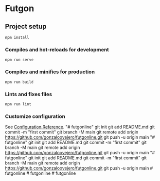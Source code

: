 # Futgon

## Project setup
```
npm install
```

### Compiles and hot-reloads for development
```
npm run serve
```

### Compiles and minifies for production
```
npm run build
```

### Lints and fixes files
```
npm run lint
```

### Customize configuration
See [Configuration Reference](https://cli.vuejs.org/config/).
"# futgonline"  git init git add README.md git commit -m "first commit" git branch -M main git remote add origin https://github.com/gonzaloovejero/futgonline.git git push -u origin main
"# futgonline"  git init git add README.md git commit -m "first commit" git branch -M main git remote add origin https://github.com/gonzaloovejero/futgonline.git git push -u origin main
"# futgonline"  git init git add README.md git commit -m "first commit" git branch -M main git remote add origin https://github.com/gonzaloovejero/futgonline.git git push -u origin main
#   f u t g o n l i n e  
 #   f u t g o n l i n e  
 #   f u t g o n l i n e  
 